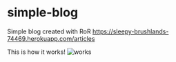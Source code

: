 # simple-blog
Simple blog created with RoR
<https://sleepy-brushlands-74469.herokuapp.com/articles>

This is how it works!
![works](https://media.giphy.com/media/xT9DPoUlv6bjIIxeuc/giphy.gif)
